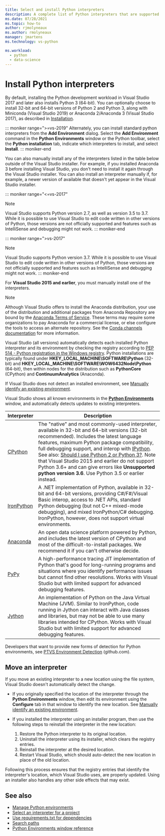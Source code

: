 ```yaml
---
title: Select and install Python interpreters
description: A complete list of Python interpreters that are supported in Visual Studio with brief instructions on where to find their installers.
ms.date: 07/28/2021
ms.topic: how-to
author: rjmolyneaux
ms.author: rmolyneaux
manager: jmartens
ms.technology: vs-python

ms.workload:
  - python
  - data-science
---
```


# Install Python interpreters

By default, installing the Python development workload in Visual Studio 2017 and later also installs Python 3 (64-bit). You can optionally choose to install 32-bit and 64-bit versions of Python 2 and Python 3, along with Miniconda (Visual Studio 2019) or Anaconda 2/Anaconda 3 (Visual Studio 2017), as described in [Installation](installing-python-support-in-visual-studio.md).

::: moniker range=">=vs-2019"
Alternately, you can install standard python interpreters from the **Add Environment** dialog. Select the **Add Environment** command in the **Python Environments** window or the Python toolbar, select the **Python installation** tab, indicate which interpreters to install, and select **Install**.
::: moniker-end

You can also manually install any of the interpreters listed in the table below outside of the Visual Studio installer. For example, if you installed Anaconda 3 before installing Visual Studio, you don't need to install it again through the Visual Studio installer. You can also install an interpreter manually if, for example, a newer version of available that doesn't yet appear in the Visual Studio installer.

::: moniker range="<=vs-2017"
> [!Note]
> Visual Studio supports Python version 2.7, as well as version 3.5 to 3.7. While it is possible to use Visual Studio to edit code written in other versions of Python, those versions are not officially supported and features such as IntelliSense and debugging might not work.
::: moniker-end

::: moniker range=">vs-2017"
> [!Note]
> Visual Studio supports Python version 3.7. While it is possible to use Visual Studio to edit code written in other versions of Python, those versions are not officially supported and features such as IntelliSense and debugging might not work.
::: moniker-end

For **Visual Studio 2015 and earlier**, you must manually install one of the interpreters.

> [!Note]
> Although Visual Studio offers to install the Anaconda distribution, your use of the distribution and additional packages from Anaconda Repository are bound by the [Anaconda Terms of Service](https://www.anaconda.com/terms-of-service). These terms may require some organizations to pay Anaconda for a commercial license, or else configure the tools to access an alternate repository. See the [Conda channels documentation](https://docs.conda.io/projects/conda/en/latest/user-guide/concepts/channels.html) for more information.

Visual Studio (all versions) automatically detects each installed Python interpreter and its environment by checking the registry according to [PEP 514 - Python registration in the Windows registry](https://www.python.org/dev/peps/pep-0514/). Python installations are typically found under **HKEY_LOCAL_MACHINE\SOFTWARE\Python** (32-bit) and **HKEY_LOCAL_MACHINE\SOFTWARE\WOW6432Node\Python** (64-bit), then within nodes for the distribution such as **PythonCore** (CPython) and **ContinuumAnalytics** (Anaconda).

If Visual Studio does not detect an installed environment, see [Manually identify an existing environment](managing-python-environments-in-visual-studio.md#manually-identify-an-existing-environment).

Visual Studio shows all known environments in the [**Python Environments**](managing-python-environments-in-visual-studio.md#the-python-environments-window) window, and automatically detects updates to existing interpreters.

| Interpreter | Description |
| --- | --- |
| [CPython](https://www.python.org/) | The "native" and most commonly-used interpreter, available in 32-bit and 64-bit versions (32-bit recommended). Includes the latest language features, maximum Python package compatibility, full debugging support, and interop with [IPython](https://ipython.org/). See also: [Should I use Python 2 or Python 3?](https://wiki.python.org/moin/Python2orPython3). Note that Visual Studio 2015 and earlier do not support Python 3.6+ and can give errors like **Unsupported python version 3.6**. Use Python 3.5 or earlier instead. |
| [IronPython](https://github.com/IronLanguages/ironpython2) | A .NET implementation of Python, available in 32-bit and 64-bit versions, providing C#/F#/Visual Basic interop, access to .NET APIs, standard Python debugging (but not C++ mixed-mode debugging), and mixed IronPython/C# debugging. IronPython, however, does not support virtual environments. |
| [Anaconda](https://anaconda.com) | An open data science platform powered by Python, and includes the latest version of CPython and most of the difficult-to-install packages. We recommend it if you can't otherwise decide. |
| [PyPy](https://www.pypy.org/) | A high-performance tracing JIT implementation of Python that's good for long-running programs and situations where you identify performance issues but cannot find other resolutions. Works with Visual Studio but with limited support for advanced debugging features. |
| [Jython](https://www.jython.org/) | An implementation of Python on the Java Virtual Machine (JVM). Similar to IronPython, code running in Jython can interact with Java classes and libraries, but may not be able to use many libraries intended for CPython. Works with Visual Studio but with limited support for advanced debugging features. |

Developers that want to provide new forms of detection for Python environments, see [PTVS Environment Detection](https://github.com/Microsoft/PTVS/wiki/Extensibility-Environments) (github.com).

## Move an interpreter

If you move an existing interpreter to a new location using the file system, Visual Studio doesn't automatically detect the change.

- If you originally specified the location of the interpreter through the **Python Environments** window, then edit its environment using the **Configure** tab in that window to identify the new location. See [Manually identify an existing environment](managing-python-environments-in-visual-studio.md#manually-identify-an-existing-environment).

- If you installed the interpreter using an installer program, then use the following steps to reinstall the interpreter in the new location:

  1. Restore the Python interpreter to its original location.
  2. Uninstall the interpreter using its installer, which clears the registry entries.
  3. Reinstall the interpreter at the desired location.
  4. Restart Visual Studio, which should auto-detect the new location in place of the old location.

Following this process ensures that the registry entries that identify the interpreter's location, which Visual Studio uses, are properly updated. Using an installer also handles any other side effects that may exist.

## See also

- [Manage Python environments](managing-python-environments-in-visual-studio.md)
- [Select an interpreter for a project](selecting-a-python-environment-for-a-project.md)
- [Use requirements.txt for dependencies](managing-required-packages-with-requirements-txt.md)
- [Search paths](search-paths.md)
- [Python Environments window reference](python-environments-window-tab-reference.md)

